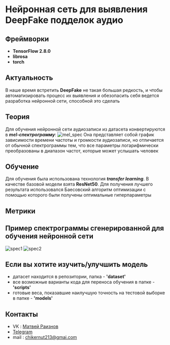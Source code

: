 # Нейронная сеть для выявления DeepFake подделок аудио
## Фреймворки
- **TensorFlow 2.8.0**
- **librosa**
- **torch**
## Актуальность
В наше время встретить **DeepFake** не такая большая редкость, и чтобы автоматизировать процесс их выявления и обезопасить себя ведется разработка нейронной сети, способной это сделать
## Теория
Для обучения нейронной сети аудиозаписи из датасета конвертируются в ***mel-спектрограмму***:
![mel_spec](https://miro.medium.com/max/1400/1*zX-rizZKXXg7Ju-entot9g.png)
Она представляет собой график зависимости времени частоты и громкости аудиозаписи, но отличается от обычной спектрограммы тем, что все параметры логарифмически преобразованы в диапазон частот, которые может услышать человек
## Обучение
Для обучения была использована технология ***transfer learning***. В качестве базовой модели взята **ResNet50**. Для получения лучшего результата использовался Баесовский алгоритм оптимизации с помощью которого были получены оптимальные гиперпараметры
## Метрики
## Пример спектрограммы сгенерированной для обучения нейронной сети
![spec1](https://sun9-74.userapi.com/impf/qu6fFigr2Kbvun37TfyrNtXqAX1DCn-EffSfKw/OoS7F52nAY0.jpg?size=224x224&quality=95&sign=e42c2d19ebb3c33a30ac820d7e7de243&type=album)
![spec2](https://sun9-85.userapi.com/impf/tX5u8i1j-8K_MPBmmOPJN9pA3ts8bN852xTBLA/8sx7r5IMoaA.jpg?size=350x350&quality=95&sign=04a3a17c0226e3a5d87b434b40dac8ee&type=album)
## Если вы хотите изучить/улучшить модель
- датасет находится в репозитории, папка - **'dataset'**
- все возможные варианты кода для переноса обучения в папке - **'scripts'**
- готовые веса, показавшие наилучшую точность на тестовой выборке в папке - **'models'**
## Контакты
- VK : [Матвей Раизнов](https://vk.com/maveyuma)
- [Telegram](https://t.me/barulitka)
- mail : chikernut213@gmai.com